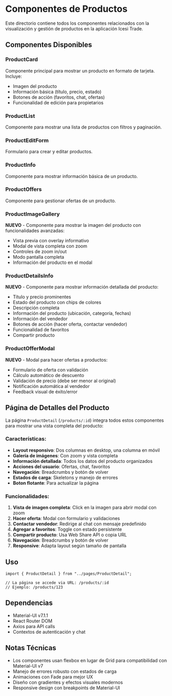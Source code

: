 # Componentes de Productos

Este directorio contiene todos los componentes relacionados con la visualización y gestión de productos en la aplicación Icesi Trade.

## Componentes Disponibles

### ProductCard

Componente principal para mostrar un producto en formato de tarjeta. Incluye:

- Imagen del producto
- Información básica (título, precio, estado)
- Botones de acción (favoritos, chat, ofertas)
- Funcionalidad de edición para propietarios

### ProductList

Componente para mostrar una lista de productos con filtros y paginación.

### ProductEditForm

Formulario para crear y editar productos.

### ProductInfo

Componente para mostrar información básica de un producto.

### ProductOffers

Componente para gestionar ofertas de un producto.

### ProductImageGallery

**NUEVO** - Componente para mostrar la imagen del producto con funcionalidades avanzadas:

- Vista previa con overlay informativo
- Modal de vista completa con zoom
- Controles de zoom in/out
- Modo pantalla completa
- Información del producto en el modal

### ProductDetailsInfo

**NUEVO** - Componente para mostrar información detallada del producto:

- Título y precio prominentes
- Estado del producto con chips de colores
- Descripción completa
- Información del producto (ubicación, categoría, fechas)
- Información del vendedor
- Botones de acción (hacer oferta, contactar vendedor)
- Funcionalidad de favoritos
- Compartir producto

### ProductOfferModal

**NUEVO** - Modal para hacer ofertas a productos:

- Formulario de oferta con validación
- Cálculo automático de descuento
- Validación de precio (debe ser menor al original)
- Notificación automática al vendedor
- Feedback visual de éxito/error

## Página de Detalles del Producto

La página `ProductDetail` (`/products/:id`) integra todos estos componentes para mostrar una vista completa del producto:

### Características:

- **Layout responsivo**: Dos columnas en desktop, una columna en móvil
- **Galería de imágenes**: Con zoom y vista completa
- **Información detallada**: Todos los datos del producto organizados
- **Acciones del usuario**: Ofertas, chat, favoritos
- **Navegación**: Breadcrumbs y botón de volver
- **Estados de carga**: Skeletons y manejo de errores
- **Boton flotante**: Para actualizar la página

### Funcionalidades:

1. **Vista de imagen completa**: Click en la imagen para abrir modal con zoom
2. **Hacer oferta**: Modal con formulario y validaciones
3. **Contactar vendedor**: Redirige al chat con mensaje predefinido
4. **Agregar a favoritos**: Toggle con estado persistente
5. **Compartir producto**: Usa Web Share API o copia URL
6. **Navegación**: Breadcrumbs y botón de volver
7. **Responsive**: Adapta layout según tamaño de pantalla

## Uso

```tsx
import { ProductDetail } from "../pages/ProductDetail";

// La página se accede via URL: /products/:id
// Ejemplo: /products/123
```

## Dependencias

- Material-UI v7.1.1
- React Router DOM
- Axios para API calls
- Contextos de autenticación y chat

## Notas Técnicas

- Los componentes usan flexbox en lugar de Grid para compatibilidad con Material-UI v7
- Manejo de errores robusto con estados de carga
- Animaciones con Fade para mejor UX
- Diseño con gradientes y efectos visuales modernos
- Responsive design con breakpoints de Material-UI
